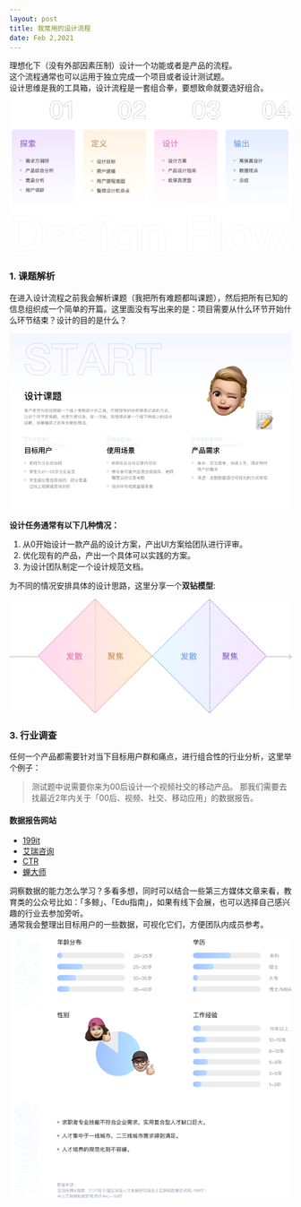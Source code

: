 ```yaml
---
layout: post
title: 我常用的设计流程
date: Feb 2,2021
---
```


理想化下（没有外部因素压制）设计一个功能或者是产品的流程。<br>
这个流程通常也可以运用于独立完成一个项目或者设计测试题。<br>
设计思维是我的工具箱，设计流程是一套组合拳，要想致命就要选好组合。<br>
![bg](img/1_1.png)

### 1. 课题解析
在进入设计流程之前我会解析课题（我把所有难题都叫课题），然后把所有已知的信息组织成一个简单的开篇。这里面没有写出来的是：项目需要从什么环节开始什么环节结束？设计的目的是什么？

![bg](img/1_2.png)

**设计任务通常有以下几种情况：**

1. 从0开始设计一款产品的设计方案，产出UI方案给团队进行评审。
2. 优化现有的产品，产出一个具体可以实践的方案。
3. 为设计团队制定一个设计规范文档。

为不同的情况安排具体的设计思路，这里分享一个**双钻模型**:

![bg](img/1_3.png)


### 3. 行业调查
任何一个产品都需要针对当下目标用户群和痛点，进行组合性的行业分析，这里举个例子：
> 测试题中说需要你来为00后设计一个视频社交的移动产品。
那我们需要去找最近2年内关于「00后、视频、社交、移动应用」的数据报告。

#### 数据报告网站

- [199it](http://www.199it.com)
- [艾瑞咨询](https://www.iresearch.com.cn)
- [CTR](http://www.ctrchina.cn)
- [蝉大师](https://www.chandashi.com)

洞察数据的能力怎么学习？多看多想，同时可以结合一些第三方媒体文章来看，教育类的公众号比如：「多鲸」、「Edu指南」，如果有线下会展，也可以选择自己感兴趣的行业去参加旁听。
<br>
通常我会整理出目标用户的一些数据，可视化它们，方便团队内成员参考。

![bg](img/1_4.png)